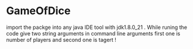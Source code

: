 # GameOfDice             

import the packge into any java IDE tool  with jdk1.8.0_21 .
While runing  the code give two string arguments in command line arguments first one is number of players and second one is tagert ! 
